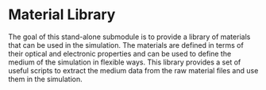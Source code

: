 # Material Library

The goal of this stand-alone submodule is to provide a library of materials that can be used in the simulation.
The materials are defined in terms of their optical and electronic properties and can be used to define the medium of the simulation in flexible ways.
This library provides a set of useful scripts to extract the medium data from the raw material files and use them in the simulation.
